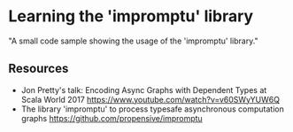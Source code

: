 # Learning the 'impromptu' library

"A small code sample showing the usage of the 'impromptu' library."
 
## Resources

- Jon Pretty's talk: Encoding Async Graphs with Dependent Types at Scala World 2017
  https://www.youtube.com/watch?v=v60SWyYUW6Q
- The library 'impromptu' to process typesafe asynchronous computation graphs
  https://github.com/propensive/impromptu
